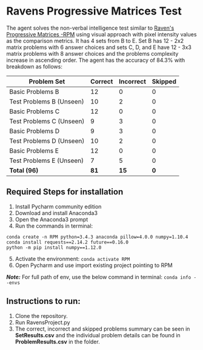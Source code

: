 # Ravens Progressive Matrices Test
The agent solves the non-verbal intelligence test similar to [Raven's Progressive Matrices -RPM](https://en.wikipedia.org/wiki/Raven%27s_Progressive_Matrices) using visual approach with pixel intensity values as the comparison metrics. It has 4 sets from B to E. Set B has 12 - 2x2 matrix problems with 6 answer choices and sets C, D, and E have 12 - 3x3 matrix problems with 8 answer choices and the problems complexity increase in ascending order.
The agent has the accuracy of 84.3% with breakdown as follows:

| Problem Set              |  Correct | Incorrect | Skipped |
|--------------------------|----------|-----------|---------|
| Basic Problems B         | 12       | 0         | 0       |
| Test Problems B (Unseen) | 10       | 2         | 0       |
| Basic Problems C         | 12       | 0         | 0       |
| Test Problems C (Unseen) |  9       | 3         | 0       |
| Basic Problems D         |  9       | 3         | 0       |
| Test Problems D (Unseen) | 10       | 2         | 0       |
| Basic Problems E         | 12       | 0         | 0       |
| Test Problems E (Unseen) |  7       | 5         | 0       |
| **Total (96)**           | **81**   | **15**    | **0**   |

## Required Steps for installation
1. Install Pycharm community edition
2. Download and install Anaconda3
3. Open the Anaconda3 prompt
4. Run the commands in terminal:
```
conda create -n RPM python=3.4.3 anaconda pillow=4.0.0 numpy=1.10.4
conda install requests==2.14.2 future==0.16.0
python -m pip install numpy==1.12.0
```
5. Activate the environment:
```conda activate RPM```
6. Open Pycharm and use import existing project pointing to RPM

***Note:*** For full path of env, use the below command in terminal:
```conda info --envs```


## Instructions to run:
1. Clone the repository.
2. Run RavensProject.py
3. The correct, incorrect and skipped problems summary can be seen in **SetResults.csv** and the individual problem details can be found in **ProblemResults.csv** in the folder.

